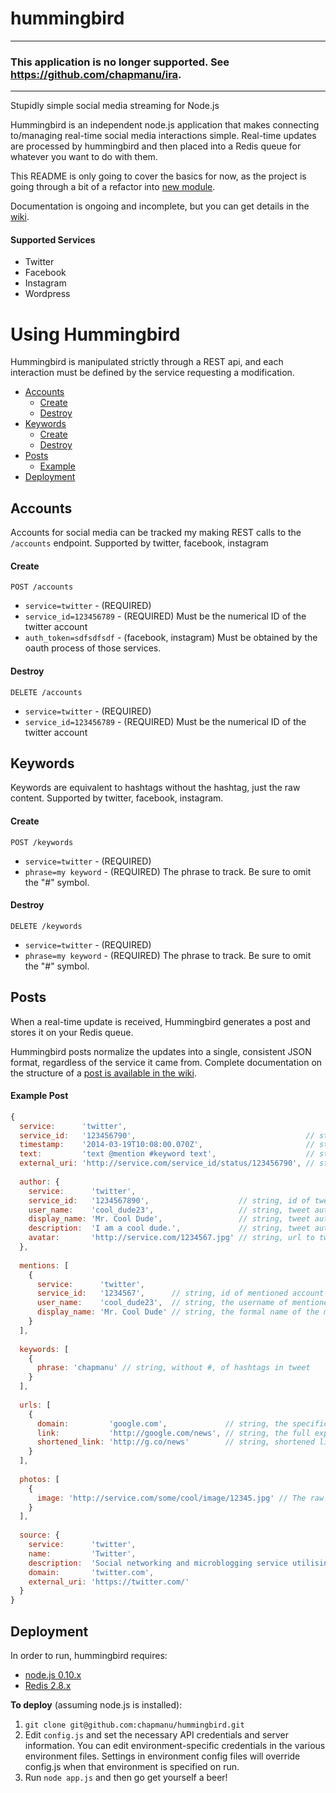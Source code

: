 hummingbird
===========

---

### This application is no longer supported. See https://github.com/chapmanu/ira.

---

Stupidly simple social media streaming for Node.js

Hummingbird is an independent node.js application that makes connecting to/managing real-time social media interactions simple. Real-time updates are processed by hummingbird and then placed into a Redis queue for whatever you want to do with them.

This README is only going to cover the basics for now, as the project is going through a bit of a refactor into [new module](https://github.com/chapmanu/hb).

Documentation is ongoing and incomplete, but you can get details in the [wiki](https://github.com/chapmanu/hummingbird/wiki).

#### Supported Services ####
* Twitter
* Facebook
* Instagram
* Wordpress


# Using Hummingbird #

Hummingbird is manipulated strictly through a REST api, and each interaction must be defined by the service requesting a modification.

* [Accounts](#accounts)
  * [Create](#create)
  * [Destroy](#destroy)
* [Keywords](#keywords)
  * [Create](#create-1)
  * [Destroy](#destroy-1)
* [Posts](#posts)
  * [Example](#example-post)
* [Deployment](#deployment)


## Accounts ##

Accounts for social media can be tracked my making REST calls to the `/accounts` endpoint.
Supported by twitter, facebook, instagram

#### Create ####
`POST /accounts`
* `service=twitter` - (REQUIRED)
* `service_id=123456789` - (REQUIRED) Must be the numerical ID of the twitter account
* `auth_token=sdfsdfsdf` - (facebook, instagram) Must be obtained by the oauth process of those services.

#### Destroy ####
`DELETE /accounts`
* `service=twitter` - (REQUIRED)
* `service_id=123456789` - (REQUIRED) Must be the numerical ID of the twitter account

## Keywords ##

Keywords are equivalent to hashtags without the hashtag, just the raw content.
Supported by twitter, facebook, instagram.

#### Create ####
`POST /keywords`
* `service=twitter` - (REQUIRED)
* `phrase=my keyword` - (REQUIRED) The phrase to track. Be sure to omit the "#" symbol.

#### Destroy ####
`DELETE /keywords`
* `service=twitter` - (REQUIRED)
* `phrase=my keyword` - (REQUIRED) The phrase to track. Be sure to omit the "#" symbol.



## Posts ##

When a real-time update is received, Hummingbird generates a post and stores it on your Redis queue.

Hummingbird posts normalize the updates into a single, consistent JSON format, regardless of the service it came from. Complete documentation on the structure of a [post is available in the wiki](https://github.com/chapmanu/hummingbird/wiki/Post-JSON-structure-definition).


#### Example Post ###

```javascript
{
  service:      'twitter',
  service_id:   '123456790',                                      // string, id of tweet
  timestamp:    '2014-03-19T10:08:00.070Z',                       // string, ISO 8601 timestamp of tweet
  text:         'text @mention #keyword text',                    // string, tweet text content
  external_uri: 'http://service.com/service_id/status/123456790', // string, twitter tweet url
  
  author: {
    service:      'twitter',
    service_id:   '1234567890',                    // string, id of tweet author
    user_name:    'cool_dude23',                   // string, tweet author username
    display_name: 'Mr. Cool Dude',                 // string, tweet author formal name
    description:  'I am a cool dude.',             // string, tweet author description
    avatar:       'http://service.com/1234567.jpg' // string, url to twitter user thumbnail
  },
  
  mentions: [
    {
      service:      'twitter',
      service_id:   '1234567',      // string, id of mentioned account
      user_name:    'cool_dude23',  // string, the username of mentioned account
      display_name: 'Mr. Cool Dude' // string, the formal name of the mentioned account
    }
  ],
  
  keywords: [
    {
      phrase: 'chapmanu' // string, without #, of hashtags in tweet
    }
  ],
  
  urls: [
    {
      domain:         'google.com',             // string, the specific domain of the expanded URL
      link:           'http://google.com/news', // string, the full expanded url
      shortened_link: 'http://g.co/news'        // string, shortened link in tweet text
    }
  ],
  
  photos: [
    {
      image: 'http://service.com/some/cool/image/12345.jpg' // The raw url to the largest image in tweet
    }
  ],
  
  source: {
    service:      'twitter',
    name:         'Twitter',
    description:  'Social networking and microblogging service utilising instant messaging, SMS or a web interface.',
    domain:       'twitter.com',
    external_uri: 'https://twitter.com/'
  }
}
```


## Deployment ##
In order to run, hummingbird requires:
* [node.js 0.10.x](http://nodejs.org/)
* [Redis 2.8.x](http://redis.io/)

**To deploy** (assuming node.js is installed):

1. `git clone git@github.com:chapmanu/hummingbird.git`
2. Edit `config.js` and set the necessary API credentials and server information. You can edit environment-specific credentials in the various environment files. Settings in environment config files will override config.js when that environment is specified on run.
3. Run `node app.js` and then go get yourself a beer!
